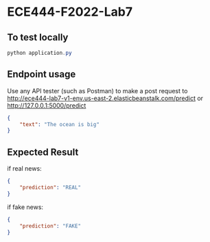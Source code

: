 # ECE444-F2022-Lab7

## To test locally

```powershell
python application.py
```

## Endpoint usage

Use any API tester (such as Postman) to make a post request to http://ece444-lab7-v1-env.us-east-2.elasticbeanstalk.com/predict or http://127.0.0.1:5000/predict 
```json
{
    "text": "The ocean is big"
}
```

## Expected Result

if real news:
```json
{
    "prediction": "REAL"
}
```

if fake news:
```json
{
    "prediction": "FAKE"
}
```
